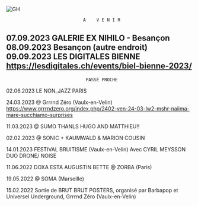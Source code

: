 ![GH](https://github.com/NAIIMAMARE/NAIIMAMARE/assets/96619933/213c42fc-fc38-4ed5-ae51-9b6a03324899)

                                 A    V E N I R
07.09.2023  GALERIE EX NIHILO - Besançon
08.09.2023  Besançon (autre endroit)
09.09.2023 LES DIGITALES BIENNE
https://lesdigitales.ch/events/biel-bienne-2023/
------------------------------------------------
                                  PASSÉ PROCHE
                                  
02.06.2023  LE NON_JAZZ PARIS

24.03.2023 @ Grrrnd Zéro (Vaulx-en-Velin)
https://www.grrrndzero.org/index.php/2402-ven-24-03-lw2-mshr-naiima-mare-succhiamo-surprises

11.03.2023 @ SUMO  THANLS HUGO AND MATTHIEU!!

02.02.2023 @ SONIC + KAUMWALD & MARION COUSIN

14.01.2023  FESTIVAL BRUITISME (Vaulx-en-Velin)
Avec CYRIL MEYSSON
DUO DRONE/ NOISE 

11.06.2022  DOXA ESTA
AUGUSTIN BETTE @ ZORBA (Paris)

19.05.2022 @ SOMA  (Marseille)

15.02.2022 Sortie de BRUT BRUT POSTERS, organisé par Barbapop et Universel Underground, Grrrnd Zéro (Vaulx-en-Velin)

